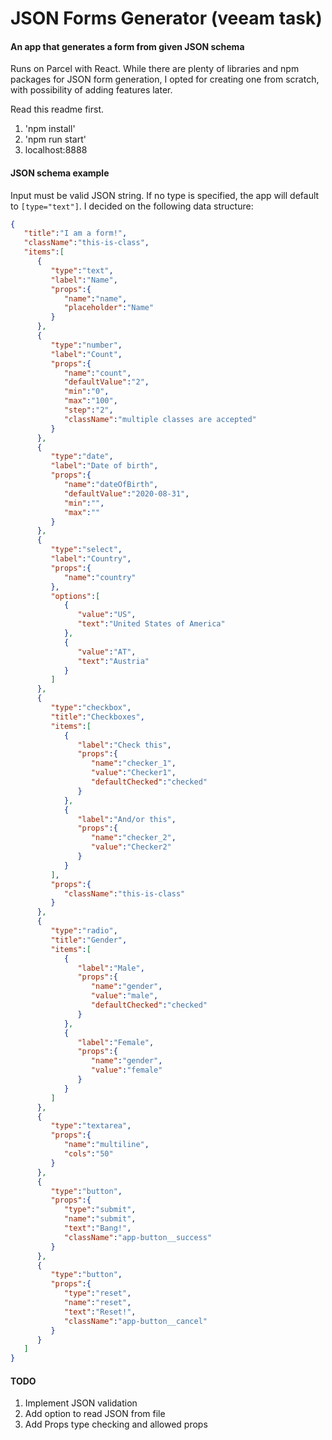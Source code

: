 # JSON Forms Generator (veeam task)
#### An app that generates a form from given JSON schema

Runs on Parcel with React. While there are plenty of libraries and npm packages for JSON form generation, I opted for creating one from scratch, with possibility of adding features later.

Read this readme first.

1. 'npm install'
2. 'npm run start'
3. localhost:8888

#### JSON schema example

Input must be valid JSON string. If no type is specified, the app will default to ````[type="text"]````. I decided on the following data structure:

```` json
{
   "title":"I am a form!",
   "className":"this-is-class",
   "items":[
      {
         "type":"text",
         "label":"Name",
         "props":{
            "name":"name",
            "placeholder":"Name"
         }
      },
      {
         "type":"number",
         "label":"Count",
         "props":{
            "name":"count",
            "defaultValue":"2",
            "min":"0",
            "max":"100",
            "step":"2",
            "className":"multiple classes are accepted"
         }
      },
      {
         "type":"date",
         "label":"Date of birth",
         "props":{
            "name":"dateOfBirth",
            "defaultValue":"2020-08-31",
            "min":"",
            "max":""
         }
      },
      {
         "type":"select",
         "label":"Country",
         "props":{
            "name":"country"
         },
         "options":[
            {
               "value":"US",
               "text":"United States of America"
            },
            {
               "value":"AT",
               "text":"Austria"
            }
         ]
      },
      {
         "type":"checkbox",
         "title":"Checkboxes",
         "items":[
            {
               "label":"Check this",
               "props":{
                  "name":"checker_1",
                  "value":"Checker1",
                  "defaultChecked":"checked"
               }
            },
            {
               "label":"And/or this",
               "props":{
                  "name":"checker_2",
                  "value":"Checker2"
               }
            }
         ],
         "props":{
            "className":"this-is-class"
         }
      },
      {
         "type":"radio",
         "title":"Gender",
         "items":[
            {
               "label":"Male",
               "props":{
                  "name":"gender",
                  "value":"male",
                  "defaultChecked":"checked"
               }
            },
            {
               "label":"Female",
               "props":{
                  "name":"gender",
                  "value":"female"
               }
            }
         ]
      },
      {
         "type":"textarea",
         "props":{
            "name":"multiline",
            "cols":"50"
         }
      },
      {
         "type":"button",
         "props":{
            "type":"submit",
            "name":"submit",
            "text":"Bang!",
            "className":"app-button__success"
         }
      },
      {
         "type":"button",
         "props":{
            "type":"reset",
            "name":"reset",
            "text":"Reset!",
            "className":"app-button__cancel"
         }
      }
   ]
}
````

#### TODO

1. Implement JSON validation
2. Add option to read JSON from file
3. Add Props type checking and allowed props